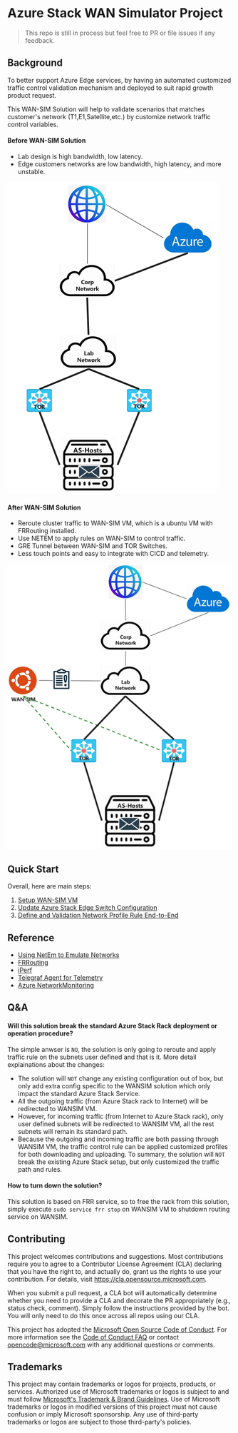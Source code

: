 # Azure Stack WAN Simulator Project
> This repo is still in process but feel free to PR or file issues if any feedback.

## Background

To better support Azure Edge services, by having an automated customized traffic control validation mechanism and deployed to suit rapid growth product request. 

This WAN-SIM Solution will help to validate scenarios that matches customer's network (T1,E1,Satellite,etc.) by customize network traffic control variables.

#### Before WAN-SIM Solution
- Lab design is high bandwidth, low latency.
- Edge customers networks are low bandwidth, high latency, and more unstable.

![Before WAN-SIM Solution](/img/before_wansim_solution.png)

#### After WAN-SIM Solution
- Reroute cluster traffic to WAN-SIM VM, which is a ubuntu VM with FRRouting installed.
- Use NETEM to apply rules on WAN-SIM to control traffic.
- GRE Tunnel between WAN-SIM and TOR Switches.
- Less touch points and easy to integrate with CICD and telemetry.

![After WAN-SIM Solution](/img/after_wansim_solution.png)


## Quick Start
Overall, here are main steps:
1. [Setup WAN-SIM VM](./docs/WANSIM_VM_Setup.md)
2. [Update Azure Stack Edge Switch Configuration](./docs/AzureStackEdge_Switch_Config.md)
3. [Define and Validation Network Profile Rule End-to-End](./docs/Network_Profile_Definition_Validation.md)

## Reference
- [Using NetEm to Emulate Networks](https://srtlab.github.io/srt-cookbook/how-to-articles/using-netem-to-emulate-networks.html#:~:text=NetEm%28Network%20Emulator%29%20is%20an%20enhancement%20of%20the%20Linux,Differentiated%20Services%20%28diffserv%29%20facilities%20in%20the%20Linux%20kernel)
- [FRRouting](https://github.com/FRRouting/frr)
- [iPerf](https://iperf.fr/iperf-doc.php)
- [Telegraf Agent for Telemetry](https://github.com/influxdata/telegraf)
- [Azure NetworkMonitoring](https://github.com/Azure/NetworkMonitoring/blob/main/AzureCT/PerformanceTesting.md)

## Q&A
#### Will this solution break the standard Azure Stack Rack deployment or operation procedure?
The simple anwser is `NO`, the solution is only going to reroute and apply traffic rule on the subnets user defined and that is it.
More detail explainations about the changes:
- The solution will `NOT` change any existing configuration out of box, but only add extra config specific to the WANSIM solution which only impact the standard Azure Stack Service.
- All the outgoing traffic (from Azure Stack rack to Internet) will be redirected to WANSIM VM. 
- However, for incoming traffic (from Internet to Azure Stack rack), only user defined subnets will be redirected to WANSIM VM, all the rest subnets will remain its standard path.
- Because the outgoing and incoming traffic are both passing through WANSIM VM, the traffic control rule can be applied customized profiles for both downloading and uploading.
To summary, the solution will `NOT` break the existing Azure Stack setup, but only customized the traffic path and rules.

#### How to turn down the solution?
This solution is based on FRR service, so to free the rack from this solution, simply execute `sudo service frr stop` on WANSIM VM to shutdown routing service on WANSIM.


## Contributing

This project welcomes contributions and suggestions.  Most contributions require you to agree to a
Contributor License Agreement (CLA) declaring that you have the right to, and actually do, grant us
the rights to use your contribution. For details, visit https://cla.opensource.microsoft.com.

When you submit a pull request, a CLA bot will automatically determine whether you need to provide
a CLA and decorate the PR appropriately (e.g., status check, comment). Simply follow the instructions
provided by the bot. You will only need to do this once across all repos using our CLA.

This project has adopted the [Microsoft Open Source Code of Conduct](https://opensource.microsoft.com/codeofconduct/).
For more information see the [Code of Conduct FAQ](https://opensource.microsoft.com/codeofconduct/faq/) or
contact [opencode@microsoft.com](mailto:opencode@microsoft.com) with any additional questions or comments.

## Trademarks

This project may contain trademarks or logos for projects, products, or services. Authorized use of Microsoft 
trademarks or logos is subject to and must follow 
[Microsoft's Trademark & Brand Guidelines](https://www.microsoft.com/en-us/legal/intellectualproperty/trademarks/usage/general).
Use of Microsoft trademarks or logos in modified versions of this project must not cause confusion or imply Microsoft sponsorship.
Any use of third-party trademarks or logos are subject to those third-party's policies.
